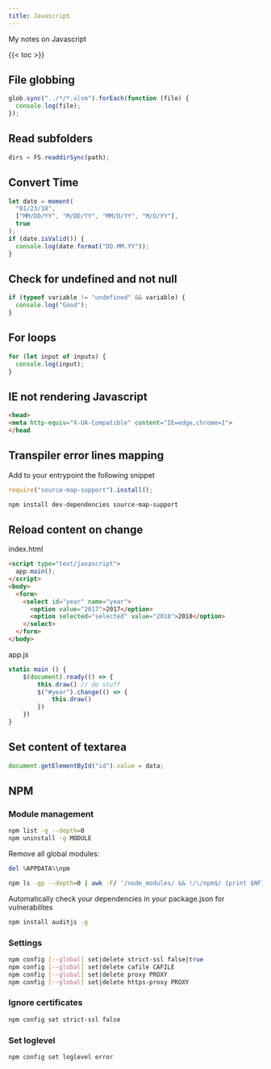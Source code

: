 ```yaml
---
title: Javascript
---
```


My notes on Javascript

{{< toc >}}

## File globbing

```javascript
glob.sync("../*/*.xlsm").forEach(function (file) {
  console.log(file);
});
```

## Read subfolders

```javascript
dirs = FS.readdirSync(path);
```

## Convert Time

```javascript
let date = moment(
  "01/23/18",
  ["MM/DD/YY", "M/DD/YY", "MM/D/YY", "M/D/YY"],
  true
);
if (date.isValid()) {
  console.log(date.format("DD.MM.YY"));
}
```

## Check for undefined and not null

```javascript
if (typeof variable != "undefined" && variable) {
  console.log("Good");
}
```

## For loops

```javascript
for (let input of inputs) {
  console.log(input);
}
```

## IE not rendering Javascript

```html
<head>
<meta http-equiv="X-UA-Compatible" content="IE=edge,chrome=1">
</head
```

## Transpiler error lines mapping

Add to your entrypoint the following snippet

```javascript
require("source-map-support").install();
```

```bash
npm install dev-dependencies source-map-support
```

## Reload content on change

index.html

```html
<script type="text/javascript">
  app.main();
</script>
<body>
  <form>
    <select id="year" name="year">
      <option value="2017">2017</option>
      <option selected="selected" value="2018">2018</option>
    </select>
  </form>
</body>
```

app.js

```javascript
static main () {
    $(document).ready(() => {
        this.draw() // do stuff
        $("#year").change(() => {
            this.draw()
        })
    })
}
```

## Set content of textarea

```javascript
document.getElementById("id").value = data;
```

## NPM

### Module management

```bash
npm list -g --depth=0
npm uninstall -g MODULE
```

Remove all global modules:

```powershell
del %APPDATA%\npm
```

```bash
npm ls -gp --depth=0 | awk -F/ '/node_modules/ && !/\/npm$/ {print $NF}' | xargs npm -g rm
```

Automatically check your dependencies in your package.json for vulnerabilites

```bash
npm install auditjs -g
```

### Settings

```bash
npm config [--global] set|delete strict-ssl false|true
npm config [--global] set|delete cafile CAFILE
npm config [--global] set|delete proxy PROXY
npm config [--global] set|delete https-proxy PROXY
```

### Ignore certificates

```bash
npm config set strict-ssl false
```

### Set loglevel

```bash
npm config set loglevel error
```
